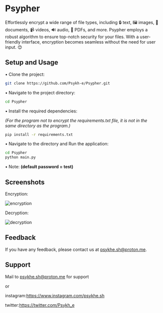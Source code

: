 # Psypher
 Effortlessly encrypt a wide range of file types, including 🔒 text, 🖼️ images, 📄 documents, 📹 videos, 🔊 audio, 📎 PDFs, and more. Psypher employs a robust algorithm to ensure top-notch security for your files. With a user-friendly interface, encryption becomes seamless without the need for user input. 😊

## Setup and Usage

• Clone the project:

```bash 
git clone https://github.com/Psykh-e/Psypher.git
```

• Navigate to the project directory:

```bash 
cd Psypher
```

• Install the required dependencies:

*(For the program not to encrypt the requirements.txt file, it is not in the same directory as the program.)*

```bash 
pip install -r requirements.txt
```

• Navigate to the directory and Run the application:

```bash 
cd Psypher
python main.py
```

• Note: **(default password = test)**
    

## Screenshots
Encryption:

![encryption](https://github.com/Psykh-e/Psypher/assets/66534576/7bbee344-d576-4831-8d1d-52baf957a997)


Decryption:

![decryption](https://github.com/Psykh-e/Psypher/assets/66534576/b446a501-7436-4e70-a273-e65359846160)


## Feedback

If you have any feedback, please contact us at psykhe.sh@proton.me.


## Support

Mail to psykhe.sh@proton.me for support

or

instagram:https://www.instagram.com/psykhe.sh 

twitter:https://twitter.com/Psykh_e

  
